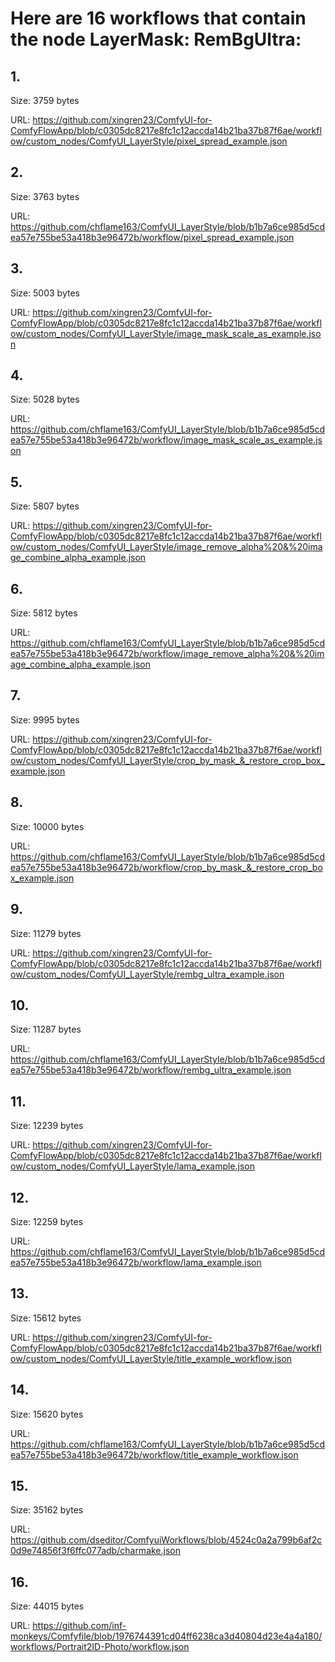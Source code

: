 # Here are 16 workflows that contain the node LayerMask: RemBgUltra:

## 1. 

Size: 3759 bytes

URL: https://github.com/xingren23/ComfyUI-for-ComfyFlowApp/blob/c0305dc8217e8fc1c12accda14b21ba37b87f6ae/workflow/custom_nodes/ComfyUI_LayerStyle/pixel_spread_example.json

## 2. 

Size: 3763 bytes

URL: https://github.com/chflame163/ComfyUI_LayerStyle/blob/b1b7a6ce985d5cdea57e755be53a418b3e96472b/workflow/pixel_spread_example.json

## 3. 

Size: 5003 bytes

URL: https://github.com/xingren23/ComfyUI-for-ComfyFlowApp/blob/c0305dc8217e8fc1c12accda14b21ba37b87f6ae/workflow/custom_nodes/ComfyUI_LayerStyle/image_mask_scale_as_example.json

## 4. 

Size: 5028 bytes

URL: https://github.com/chflame163/ComfyUI_LayerStyle/blob/b1b7a6ce985d5cdea57e755be53a418b3e96472b/workflow/image_mask_scale_as_example.json

## 5. 

Size: 5807 bytes

URL: https://github.com/xingren23/ComfyUI-for-ComfyFlowApp/blob/c0305dc8217e8fc1c12accda14b21ba37b87f6ae/workflow/custom_nodes/ComfyUI_LayerStyle/image_remove_alpha%20&%20image_combine_alpha_example.json

## 6. 

Size: 5812 bytes

URL: https://github.com/chflame163/ComfyUI_LayerStyle/blob/b1b7a6ce985d5cdea57e755be53a418b3e96472b/workflow/image_remove_alpha%20&%20image_combine_alpha_example.json

## 7. 

Size: 9995 bytes

URL: https://github.com/xingren23/ComfyUI-for-ComfyFlowApp/blob/c0305dc8217e8fc1c12accda14b21ba37b87f6ae/workflow/custom_nodes/ComfyUI_LayerStyle/crop_by_mask_&_restore_crop_box_example.json

## 8. 

Size: 10000 bytes

URL: https://github.com/chflame163/ComfyUI_LayerStyle/blob/b1b7a6ce985d5cdea57e755be53a418b3e96472b/workflow/crop_by_mask_&_restore_crop_box_example.json

## 9. 

Size: 11279 bytes

URL: https://github.com/xingren23/ComfyUI-for-ComfyFlowApp/blob/c0305dc8217e8fc1c12accda14b21ba37b87f6ae/workflow/custom_nodes/ComfyUI_LayerStyle/rembg_ultra_example.json

## 10. 

Size: 11287 bytes

URL: https://github.com/chflame163/ComfyUI_LayerStyle/blob/b1b7a6ce985d5cdea57e755be53a418b3e96472b/workflow/rembg_ultra_example.json

## 11. 

Size: 12239 bytes

URL: https://github.com/xingren23/ComfyUI-for-ComfyFlowApp/blob/c0305dc8217e8fc1c12accda14b21ba37b87f6ae/workflow/custom_nodes/ComfyUI_LayerStyle/lama_example.json

## 12. 

Size: 12259 bytes

URL: https://github.com/chflame163/ComfyUI_LayerStyle/blob/b1b7a6ce985d5cdea57e755be53a418b3e96472b/workflow/lama_example.json

## 13. 

Size: 15612 bytes

URL: https://github.com/xingren23/ComfyUI-for-ComfyFlowApp/blob/c0305dc8217e8fc1c12accda14b21ba37b87f6ae/workflow/custom_nodes/ComfyUI_LayerStyle/title_example_workflow.json

## 14. 

Size: 15620 bytes

URL: https://github.com/chflame163/ComfyUI_LayerStyle/blob/b1b7a6ce985d5cdea57e755be53a418b3e96472b/workflow/title_example_workflow.json

## 15. 

Size: 35162 bytes

URL: https://github.com/dseditor/ComfyuiWorkflows/blob/4524c0a2a799b6af2c0d9e74856f3f6ffc077adb/charmake.json

## 16. 

Size: 44015 bytes

URL: https://github.com/inf-monkeys/Comfyfile/blob/1976744391cd04ff6238ca3d40804d23e4a4a180/workflows/Portrait2ID-Photo/workflow.json

